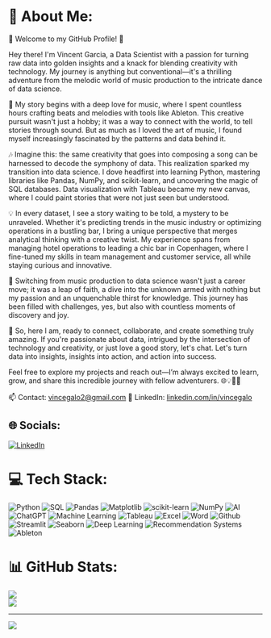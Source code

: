 # 💫 About Me:

👋 Welcome to my GitHub Profile! 🚀

Hey there! I'm Vincent Garcia, a Data Scientist with a passion for turning raw data into golden insights and a knack for blending creativity with technology. My journey is anything but conventional—it's a thrilling adventure from the melodic world of music production to the intricate dance of data science.

🔭 My story begins with a deep love for music, where I spent countless hours crafting beats and melodies with tools like Ableton. This creative pursuit wasn't just a hobby; it was a way to connect with the world, to tell stories through sound. But as much as I loved the art of music, I found myself increasingly fascinated by the patterns and data behind it.

🎶 Imagine this: the same creativity that goes into composing a song can be harnessed to decode the symphony of data. This realization sparked my transition into data science. I dove headfirst into learning Python, mastering libraries like Pandas, NumPy, and scikit-learn, and uncovering the magic of SQL databases. Data visualization with Tableau became my new canvas, where I could paint stories that were not just seen but understood.

💡 In every dataset, I see a story waiting to be told, a mystery to be unraveled. Whether it's predicting trends in the music industry or optimizing operations in a bustling bar, I bring a unique perspective that merges analytical thinking with a creative twist. My experience spans from managing hotel operations to leading a chic bar in Copenhagen, where I fine-tuned my skills in team management and customer service, all while staying curious and innovative.

🌟 Switching from music production to data science wasn't just a career move; it was a leap of faith, a dive into the unknown armed with nothing but my passion and an unquenchable thirst for knowledge. This journey has been filled with challenges, yes, but also with countless moments of discovery and joy.

👯 So, here I am, ready to connect, collaborate, and create something truly amazing. If you're passionate about data, intrigued by the intersection of technology and creativity, or just love a good story, let's chat. Let's turn data into insights, insights into action, and action into success.

Feel free to explore my projects and reach out—I’m always excited to learn, grow, and share this incredible journey with fellow adventurers. 🌐💡👨‍💻

📫 Contact: [vincegalo2@gmail.com](mailto:vincegalo2@gmail.com)
🔗 LinkedIn: [linkedin.com/in/vincegalo](https://www.linkedin.com/in/vincegalo)

## 🌐 Socials:
[![LinkedIn](https://img.shields.io/badge/LinkedIn-%230077B5.svg?logo=linkedin&logoColor=white)](https://linkedin.com/in/vincegalo)

# 💻 Tech Stack:
![Python](https://img.shields.io/badge/python-3670A0?style=flat-square&logo=python&logoColor=ffdd54) 
![SQL](https://img.shields.io/badge/sql-%23323330.svg?style=flat-square&logo=sql&logoColor=%23F7DF1E) 
![Pandas](https://img.shields.io/badge/pandas-%23150458.svg?style=flat-square&logo=pandas&logoColor=white) 
![Matplotlib](https://img.shields.io/badge/Matplotlib-%23ffffff.svg?style=flat-square&logo=Matplotlib&logoColor=black) 
![scikit-learn](https://img.shields.io/badge/scikit--learn-%23F7931E.svg?style=flat-square&logo=scikit-learn&logoColor=white) 
![NumPy](https://img.shields.io/badge/numpy-%23013243.svg?style=flat-square&logo=numpy&logoColor=white) 
![AI](https://img.shields.io/badge/AI-%23013243.svg?style=flat-square&logo=AI&logoColor=white) 
![ChatGPT](https://img.shields.io/badge/ChatGPT-%23013243.svg?style=flat-square&logo=ChatGPT&logoColor=white) 
![Machine Learning](https://img.shields.io/badge/Machine%20Learning-%23013243.svg?style=flat-square&logo=Machine%20Learning&logoColor=white) 
![Tableau](https://img.shields.io/badge/Tableau-E97627?style=flat-square&logo=Tableau&logoColor=white) 
![Excel](https://img.shields.io/badge/Excel-%23013243.svg?style=flat-square&logo=Excel&logoColor=white) 
![Word](https://img.shields.io/badge/Word-%23013243.svg?style=flat-square&logo=Word&logoColor=white) 
![Github](https://img.shields.io/badge/Github-%23013243.svg?style=flat-square&logo=Github&logoColor=white) 
![Streamlit](https://img.shields.io/badge/Streamlit-%23013243.svg?style=flat-square&logo=Streamlit&logoColor=white) 
![Seaborn](https://img.shields.io/badge/Seaborn-%23013243.svg?style=flat-square&logo=Seaborn&logoColor=white) 
![Deep Learning](https://img.shields.io/badge/Deep%20Learning-%23013243.svg?style=flat-square&logo=Deep%20Learning&logoColor=white) 
![Recommendation Systems](https://img.shields.io/badge/Recommendation%20Systems-%23013243.svg?style=flat-square&logo=Recommendation%20Systems&logoColor=white) 
![Ableton](https://img.shields.io/badge/Ableton-000000?style=flat-square&logo=Ableton&logoColor=white)

# 📊 GitHub Stats:
![](https://github-readme-stats.vercel.app/api?username=Vincegalo2&theme=react&hide_border=false&include_all_commits=true&count_private=true)<br/>
![](https://github-readme-streak-stats.herokuapp.com/?user=Vincegalo2&theme=react&hide_border=false)<br/>

---
[![](https://visitcount.itsvg.in/api?id=Vincegalo2&icon=0&color=0)](https://visitcount.itsvg.in)

<!-- Proudly created with GPRM ( https://gprm.itsvg.in ) -->
